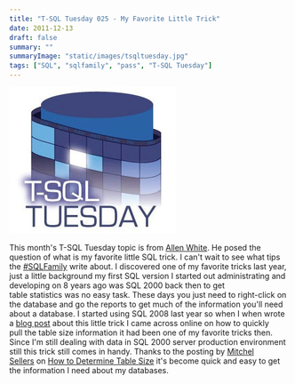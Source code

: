 ```yaml
---
title: "T-SQL Tuesday 025 - My Favorite Little Trick"
date: 2011-12-13
draft: false
summary: ""
summaryImage: "static/images/tsqltuesday.jpg"
tags: ["SQL", "sqlfamily", "pass", "T-SQL Tuesday"]
---
```


![T-SQL Tusday](tsqltuesday.jpg)


This month's T-SQL Tuesday topic is from [Allen White](http://sqlblog.com/blogs/allen_white/default.aspx). He posed the question of what is my favorite little SQL trick. I can't wait to see what tips the [#SQLFamily](https://twitter.com/#!/search?q=%23sqlfamily) write about. I discovered one of my favorite tricks last year, just a little background my first SQL version I started out administrating and developing on 8 years ago was SQL 2000 back then to get table statistics was no easy task. These days you just need to right-click on the database and go the reports to get much of the information you'll need about a database. I started using SQL 2008 last year so when I when wrote a [blog post](http://www.gogorichie.com/2010/05/determing-sql-server-table-size-tip/) about this little trick I came across online on how to quickly pull the table size information it had been one of my favorite tricks then. Since I'm still dealing with data in SQL 2000 server production environment still this trick still comes in handy. Thanks to the posting by [Mitchel Sellers](http://www.mitchelsellers.com/) on [How to Determine Table Size](http://www.mitchelsellers.com/blogs/articletype/articleview/articleid/121/determing-sql-server-table-size.aspx) it's become quick and easy to get the information I need about my databases.